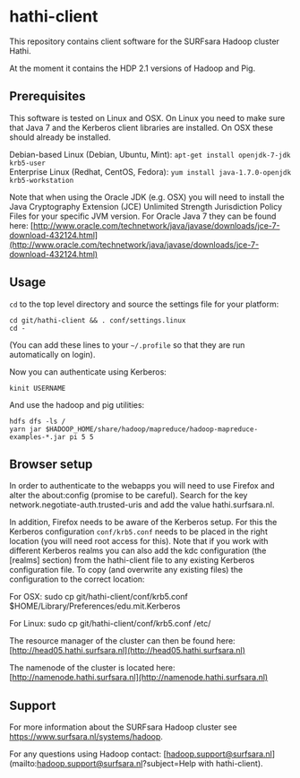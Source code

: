 hathi-client
============

This repository contains client software for the SURFsara Hadoop cluster Hathi.

At the moment it contains the HDP 2.1 versions of Hadoop and Pig.

Prerequisites
-------------

This software is tested on Linux and OSX. On Linux you need to make sure that Java 7 and the Kerberos client libraries are installed. On OSX these should already be installed. 

Debian-based Linux (Debian, Ubuntu, Mint): `apt-get install openjdk-7-jdk krb5-user`  
Enterprise Linux (Redhat, CentOS, Fedora): `yum install java-1.7.0-openjdk krb5-workstation`

Note that when using the Oracle JDK (e.g. OSX) you will need to install the Java Cryptography Extension (JCE) Unlimited Strength Jurisdiction Policy Files for your specific JVM version. For Oracle Java 7 they can be found here: [http://www.oracle.com/technetwork/java/javase/downloads/jce-7-download-432124.html](http://www.oracle.com/technetwork/java/javase/downloads/jce-7-download-432124.html)

Usage
-----

`cd` to the top level directory and source the settings file for your platform:

    cd git/hathi-client && . conf/settings.linux
    cd -

(You can add these lines to your `~/.profile` so that they are run automatically on login).

Now you can authenticate using Kerberos:

    kinit USERNAME

And use the hadoop and pig utilities:

    hdfs dfs -ls /
    yarn jar $HADOOP_HOME/share/hadoop/mapreduce/hadoop-mapreduce-examples-*.jar pi 5 5

Browser setup
-------------

In order to authenticate to the webapps you will need to use Firefox and alter the about:config (promise to be careful). Search for the key network.negotiate-auth.trusted-uris and add the value hathi.surfsara.nl.

In addition, Firefox needs to be aware of the Kerberos setup. For this the Kerberos configuration `conf/krb5.conf` needs to be placed in the right location (you will need root access for this). Note that if you work with different Kerberos realms you can also add the kdc configuration (the [realms] section) from the hathi-client file to any existing Kerberos configuration file. To copy (and overwrite any existing files) the configuration to the correct location:

For OSX:
	sudo cp git/hathi-client/conf/krb5.conf $HOME/Library/Preferences/edu.mit.Kerberos
	
For Linux:
	sudo cp git/hathi-client/conf/krb5.conf /etc/

The resource manager of the cluster can then be found here: [http://head05.hathi.surfsara.nl](http://head05.hathi.surfsara.nl)

The namenode of the cluster is located here: [http://namenode.hathi.surfsara.nl](http://namenode.hathi.surfsara.nl)


Support
-------

For more information about the SURFsara Hadoop cluster see <https://www.surfsara.nl/systems/hadoop>. 

For any questions using Hadoop contact: [hadoop.support@surfsara.nl](mailto:hadoop.support@surfsara.nl?subject=Help with hathi-client).
